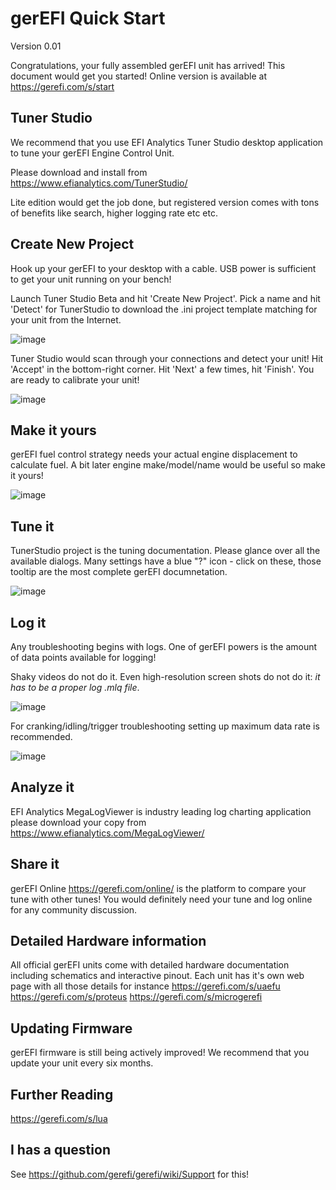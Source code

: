 # gerEFI Quick Start

Version 0.01

Congratulations, your fully assembled gerEFI unit has arrived! This document would get you started! Online version is available at https://gerefi.com/s/start

## Tuner Studio

We recommend that you use EFI Analytics Tuner Studio desktop application to tune your gerEFI Engine Control Unit.

Please download and install from https://www.efianalytics.com/TunerStudio/

Lite edition would get the job done, but registered version comes with tons of benefits like search, higher logging rate etc etc.

## Create New Project

Hook up your gerEFI to your desktop with a cable. USB power is sufficient to get your unit running on your bench!

Launch Tuner Studio Beta and hit 'Create New Project'. Pick a name and hit 'Detect' for TunerStudio to download the .ini project template matching for your unit from the Internet.

![image](https://github.com/gerefi/gerefi/assets/48498823/1612a0d2-182f-4093-b6b0-31f02ec3cfdf)

Tuner Studio would scan through your connections and detect your unit! Hit 'Accept' in the bottom-right corner. Hit 'Next' a few times, hit 'Finish'. You are ready to calibrate your unit!

![image](https://github.com/gerefi/gerefi/assets/48498823/5553b63b-8d66-4118-9fd1-07b192dd3b83)

## Make it yours

gerEFI fuel control strategy needs your actual engine displacement to calculate fuel. A bit later engine make/model/name would be useful so make it yours!

![image](https://github.com/gerefi/gerefi/assets/48498823/1c5ea0cf-90d5-448c-8267-c7ca619c3ef2)

## Tune it

TunerStudio project is the tuning documentation. Please glance over all the available dialogs. Many settings have a blue "?" icon - click on these, those tooltip are the most complete gerEFI documnetation.

![image](https://github.com/gerefi/gerefi/assets/48498823/03321c1f-2ab6-4567-b11c-896ec8777792)

## Log it

Any troubleshooting begins with logs. One of gerEFI powers is the amount of data points available for logging!

Shaky videos do not do it. Even high-resolution screen shots do not do it: *it has to be a proper log .mlq file*.

![image](https://github.com/gerefi/gerefi/assets/48498823/65ac7e95-6235-4cc6-9ddd-fed63b8a8521)

For cranking/idling/trigger troubleshooting setting up maximum data rate is recommended.

![image](https://github.com/gerefi/gerefi/assets/48498823/08e5b67f-9448-4cb2-9228-fddaade7b2ee)

## Analyze it

EFI Analytics MegaLogViewer is industry leading log charting application please download your copy from https://www.efianalytics.com/MegaLogViewer/

## Share it

gerEFI Online https://gerefi.com/online/ is the platform to compare your tune with other tunes! You would definitely need your tune and log online for any community discussion.

## Detailed Hardware information

All official gerEFI units come with detailed hardware documentation including schematics and interactive pinout. Each unit has it's own web page with all those details for instance https://gerefi.com/s/uaefu https://gerefi.com/s/proteus https://gerefi.com/s/microgerefi

## Updating Firmware

gerEFI firmware is still being actively improved! We recommend that you update your unit every six months.

## Further Reading

https://gerefi.com/s/lua

## I has a question

See https://github.com/gerefi/gerefi/wiki/Support for this!
